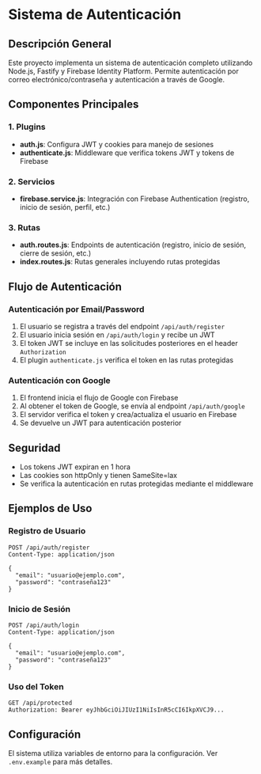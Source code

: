 # Sistema de Autenticación

## Descripción General
Este proyecto implementa un sistema de autenticación completo utilizando Node.js, Fastify y Firebase Identity Platform. Permite autenticación por correo electrónico/contraseña y autenticación a través de Google.

## Componentes Principales

### 1. Plugins
- **auth.js**: Configura JWT y cookies para manejo de sesiones
- **authenticate.js**: Middleware que verifica tokens JWT y tokens de Firebase

### 2. Servicios
- **firebase.service.js**: Integración con Firebase Authentication (registro, inicio de sesión, perfil, etc.)

### 3. Rutas
- **auth.routes.js**: Endpoints de autenticación (registro, inicio de sesión, cierre de sesión, etc.)
- **index.routes.js**: Rutas generales incluyendo rutas protegidas

## Flujo de Autenticación

### Autenticación por Email/Password
1. El usuario se registra a través del endpoint `/api/auth/register`
2. El usuario inicia sesión en `/api/auth/login` y recibe un JWT
3. El token JWT se incluye en las solicitudes posteriores en el header `Authorization`
4. El plugin `authenticate.js` verifica el token en las rutas protegidas

### Autenticación con Google
1. El frontend inicia el flujo de Google con Firebase
2. Al obtener el token de Google, se envía al endpoint `/api/auth/google`
3. El servidor verifica el token y crea/actualiza el usuario en Firebase
4. Se devuelve un JWT para autenticación posterior

## Seguridad
- Los tokens JWT expiran en 1 hora
- Las cookies son httpOnly y tienen SameSite=lax
- Se verifica la autenticación en rutas protegidas mediante el middleware

## Ejemplos de Uso

### Registro de Usuario
```
POST /api/auth/register
Content-Type: application/json

{
  "email": "usuario@ejemplo.com",
  "password": "contraseña123"
}
```

### Inicio de Sesión
```
POST /api/auth/login
Content-Type: application/json

{
  "email": "usuario@ejemplo.com",
  "password": "contraseña123"
}
```

### Uso del Token
```
GET /api/protected
Authorization: Bearer eyJhbGciOiJIUzI1NiIsInR5cCI6IkpXVCJ9...
```

## Configuración
El sistema utiliza variables de entorno para la configuración. Ver `.env.example` para más detalles.
